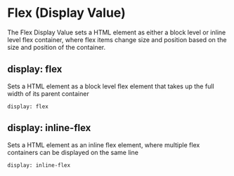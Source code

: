 # Flex (Display Value)

The Flex Display Value sets a HTML element as either a block level or inline level flex container, where flex items change size and position based on the size and position of the container.

## display: flex

Sets a HTML element as a block level flex element that takes up the full width of its parent container

```
display: flex
```

## display: inline-flex

Sets a HTML element as an inline flex element, where multiple flex containers can be displayed on the same line 
 
 ```
 display: inline-flex
 ```

